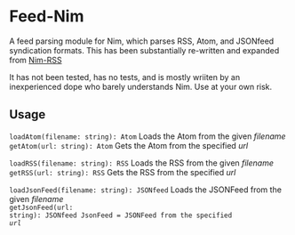 # Feed-Nim
A feed parsing module for Nim, which parses RSS, Atom, and JSONfeed syndication formats. This has been substantially re-written and expanded from [Nim-RSS](https://github.com/achesak/nim-rss)

It has not been tested, has no tests, and is mostly wriiten by an inexperienced dope who barely understands Nim. Use at your own risk.

## Usage

<code>loadAtom(filename: string): Atom</code> Loads the Atom from the given _filename_<br>
<code>getAtom(url: string): Atom</code> Gets the Atom from the specified _url_<br>

<code>loadRSS(filename: string): RSS</code> Loads the RSS from the given _filename_<br>
<code>getRSS(url: string): RSS</code> Gets the RSS from the specified _url_<br>

<code>loadJsonFeed(filename: string): JSONfeed</code> Loads the JSONFeed from the given _filename_<br>
<code>getJsonFeed(url: string): JSONfeed </pre>JsonFeed = JSONFeed from the specified _url_<br>